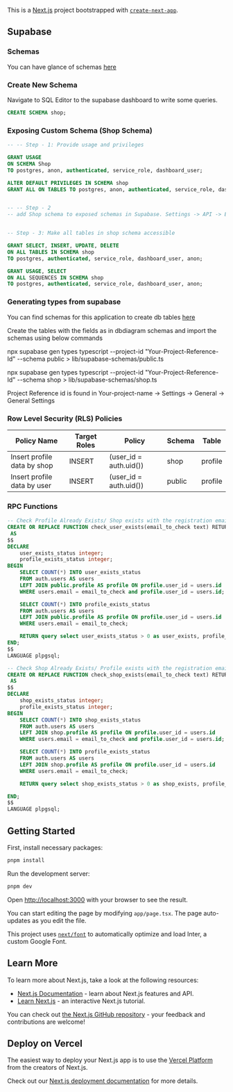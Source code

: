 This is a [Next.js](https://nextjs.org/) project bootstrapped with [`create-next-app`](https://github.com/vercel/next.js/tree/canary/packages/create-next-app).



## Supabase
### Schemas

You can have glance of schemas [here](https://dbdiagram.io/d/64d8fe8a02bd1c4a5eb3e22b)

### Create New Schema

Navigate to SQL Editor to the supabase dashboard to write some queries.

```sql
CREATE SCHEMA shop;

```

### Exposing Custom Schema (Shop Schema)
```sql
-- -- Step - 1: Provide usage and privileges

GRANT USAGE 
ON SCHEMA Shop 
TO postgres, anon, authenticated, service_role, dashboard_user;

ALTER DEFAULT PRIVILEGES IN SCHEMA shop
GRANT ALL ON TABLES TO postgres, anon, authenticated, service_role, dashboard_user;


-- -- Step - 2
-- add Shop schema to exposed schemas in Supabase. Settings -> API -> Exposed Schemas -> Add shop from drop down 


-- Step - 3: Make all tables in shop schema accessible

GRANT SELECT, INSERT, UPDATE, DELETE 
ON ALL TABLES IN SCHEMA shop 
TO postgres, authenticated, service_role, dashboard_user, anon;

GRANT USAGE, SELECT 
ON ALL SEQUENCES IN SCHEMA shop 
TO postgres, authenticated, service_role, dashboard_user, anon;

```

### Generating types from supabase

You can find schemas for this application to create db tables [here](https://dbdiagram.io/d/64d8fe8a02bd1c4a5eb3e22b)

Create the tables with the fields as in dbdiagram schemas and import the schemas using below commands

npx supabase gen types typescript --project-id "Your-Project-Reference-Id" --schema public > lib/supabase-schemas/public.ts

npx supabase gen types typescript --project-id "Your-Project-Reference-Id" --schema shop > lib/supabase-schemas/shop.ts

Project Reference id is found in Your-project-name -> Settings -> General -> General Settings


### Row Level Security (RLS) Policies

Policy Name | Target Roles | Policy | Schema | Table
------------|--------------|------------|--------------|------------|
Insert profile data by shop | INSERT | (user_id = auth.uid()) | shop | profile|
Insert profile data by user | INSERT | (user_id = auth.uid()) | public | profile|

### RPC Functions

```sql
-- Check Profile Already Exists/ Shop exists with the registration email
CREATE OR REPLACE FUNCTION check_user_exists(email_to_check text) RETURNS TABLE(user_exists boolean, profile_exists boolean) security definer
 AS
$$
DECLARE
    user_exists_status integer;
    profile_exists_status integer;
BEGIN
    SELECT COUNT(*) INTO user_exists_status
    FROM auth.users AS users
    LEFT JOIN public.profile AS profile ON profile.user_id = users.id
    WHERE users.email = email_to_check and profile.user_id = users.id;

    SELECT COUNT(*) INTO profile_exists_status
    FROM auth.users AS users
    LEFT JOIN public.profile AS profile ON profile.user_id = users.id
    WHERE users.email = email_to_check;

    RETURN query select user_exists_status > 0 as user_exists, profile_exists_status > 0 as profile_exists;
END;
$$
LANGUAGE plpgsql;

```

```sql
-- Check Shop Already Exists/ Profile exists with the registration email
CREATE OR REPLACE FUNCTION check_shop_exists(email_to_check text) RETURNS TABLE(shop_exists boolean, profile_exists boolean) security definer
 AS
$$
DECLARE
    shop_exists_status integer;
    profile_exists_status integer;
BEGIN
    SELECT COUNT(*) INTO shop_exists_status
    FROM auth.users AS users
    LEFT JOIN shop.profile AS profile ON profile.user_id = users.id
    WHERE users.email = email_to_check and profile.user_id = users.id;

    SELECT COUNT(*) INTO profile_exists_status
    FROM auth.users AS users
    LEFT JOIN shop.profile AS profile ON profile.user_id = users.id
    WHERE users.email = email_to_check;

    RETURN query select shop_exists_status > 0 as shop_exists, profile_exists_status > 0 as profile_exists;

END;
$$
LANGUAGE plpgsql;

```



## Getting Started

First, install necessary packages:

```bash
pnpm install
```

Run the development server:

```bash
pnpm dev
```

Open [http://localhost:3000](http://localhost:3000) with your browser to see the result.

You can start editing the page by modifying `app/page.tsx`. The page auto-updates as you edit the file.

This project uses [`next/font`](https://nextjs.org/docs/basic-features/font-optimization) to automatically optimize and load Inter, a custom Google Font.

## Learn More

To learn more about Next.js, take a look at the following resources:

- [Next.js Documentation](https://nextjs.org/docs) - learn about Next.js features and API.
- [Learn Next.js](https://nextjs.org/learn) - an interactive Next.js tutorial.

You can check out [the Next.js GitHub repository](https://github.com/vercel/next.js/) - your feedback and contributions are welcome!

## Deploy on Vercel

The easiest way to deploy your Next.js app is to use the [Vercel Platform](https://vercel.com/new?utm_medium=default-template&filter=next.js&utm_source=create-next-app&utm_campaign=create-next-app-readme) from the creators of Next.js.

Check out our [Next.js deployment documentation](https://nextjs.org/docs/deployment) for more details.
